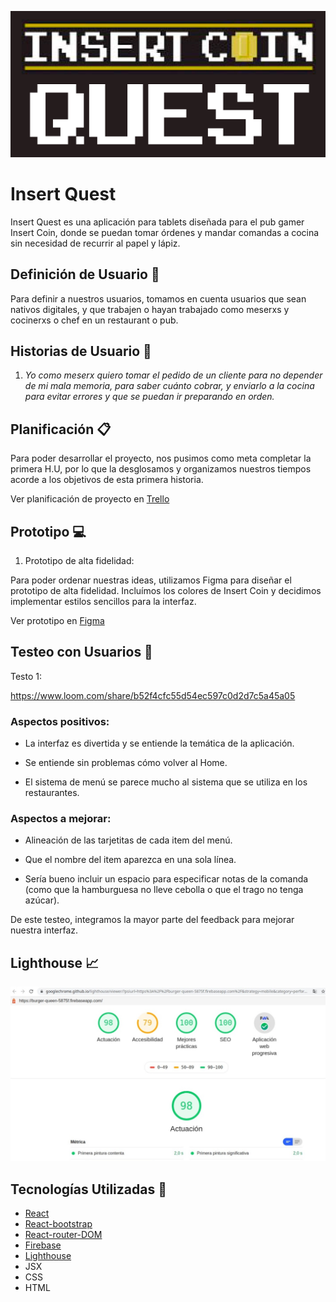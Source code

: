 
![logo](readmeImg/logo.png)

# Insert Quest 

Insert Quest es una aplicación para tablets diseñada para el pub gamer Insert Coin, donde se puedan tomar órdenes y mandar comandas a cocina sin necesidad de recurrir al papel y lápiz.

## Definición de Usuario 👥

Para definir a nuestros usuarios, tomamos en cuenta usuarios que sean nativos digitales, y que trabajen o hayan trabajado como meserxs y cocinerxs o chef en un restaurant o pub.

## Historias de Usuario 📝

1. *Yo como meserx quiero tomar el pedido de un cliente para no depender de mi mala memoria, para saber cuánto cobrar, y enviarlo a la cocina para evitar errores y que se puedan ir preparando en orden.*

## Planificación 📋

Para poder desarrollar el proyecto, nos pusimos como meta completar la primera H.U, por lo que la desglosamos y organizamos nuestros tiempos acorde a los objetivos de esta primera historia.

Ver planificación de proyecto en [Trello](https://trello.com/b/Zw92UkDH/burger-queen)

## Prototipo 💻

1. Prototipo de alta fidelidad:

Para poder ordenar nuestras ideas, utilizamos Figma para diseñar el prototipo de alta fidelidad. Incluímos los colores de Insert Coin y decidimos implementar estilos sencillos para la interfaz.

Ver prototipo en [Figma]()

## Testeo con Usuarios 👥

Testo 1:

https://www.loom.com/share/b52f4cfc55d54ec597c0d2d7c5a45a05

### Aspectos positivos:

- La interfaz es divertida y se entiende la temática de la aplicación.

- Se entiende sin problemas cómo volver al Home.

- El sistema de menú se parece mucho al sistema que se utiliza en los restaurantes.

### Aspectos a mejorar:

- Alineación de las tarjetitas de cada item del menú.

- Que el nombre del item aparezca en una sola línea.

- Sería bueno incluir un espacio para especificar notas de la comanda (como que la hamburguesa no lleve cebolla o que el trago no tenga azúcar).

De este testeo, integramos la mayor parte del feedback para mejorar nuestra interfaz.

## Lighthouse 📈

![lighthouse](readmeImg/lighthouse.jpeg)

## Tecnologías Utilizadas 👾

- [React](https://es.reactjs.org/)
- [React-bootstrap](https://react-bootstrap.github.io/)
- [React-router-DOM](https://reacttraining.com/react-router/web/guides/quick-start)
- [Firebase](https://firebase.google.com/)
- [Lighthouse](https://developers.google.com/web/tools/lighthouse)
- JSX
- CSS
- HTML